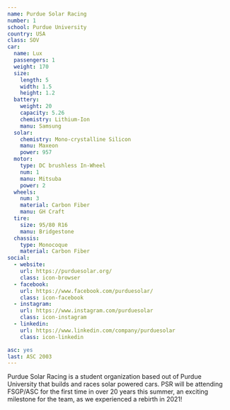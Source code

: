 ```yaml
---
name: Purdue Solar Racing
number: 1
school: Purdue University
country: USA
class: SOV
car: 
  name: Lux
  passengers: 1
  weight: 170
  size:
    length: 5
    width: 1.5
    height: 1.2
  battery: 
    weight: 20
    capacity: 5.26
    chemistry: Lithium-Ion
    manu: Samsung
  solar: 
    chemistry: Mono-crystalline Silicon
    manu: Maxeon
    power: 957
  motor: 
    type: DC brushless In-Wheel
    num: 1
    manu: Mitsuba
    power: 2
  wheels: 
    num: 3
    material: Carbon Fiber
    manu: GH Craft
  tire:
    size: 95/80 R16
    manu: Bridgestone
  chassis: 
    type: Monocoque
    material: Carbon Fiber
social: 
  - website: 
    url: https://purduesolar.org/
    class: icon-browser
  - facebook: 
    url: https://www.facebook.com/purduesolar/
    class: icon-facebook
  - instagram: 
    url: https://www.instagram.com/purduesolar
    class: icon-instagram
  - linkedin:
    url: https://www.linkedin.com/company/purduesolar
    class: icon-linkedin

asc: yes
last: ASC 2003
---
```

Purdue Solar Racing is a student organization based out of Purdue University that builds and races solar powered cars. PSR will be attending FSGP/ASC for the first time in over 20 years this summer, an exciting milestone for the team, as we experienced a rebirth in 2021!